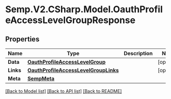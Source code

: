 # Semp.V2.CSharp.Model.OauthProfileAccessLevelGroupResponse
## Properties

Name | Type | Description | Notes
------------ | ------------- | ------------- | -------------
**Data** | [**OauthProfileAccessLevelGroup**](OauthProfileAccessLevelGroup.md) |  | [optional] 
**Links** | [**OauthProfileAccessLevelGroupLinks**](OauthProfileAccessLevelGroupLinks.md) |  | [optional] 
**Meta** | [**SempMeta**](SempMeta.md) |  | 

[[Back to Model list]](../README.md#documentation-for-models) [[Back to API list]](../README.md#documentation-for-api-endpoints) [[Back to README]](../README.md)

